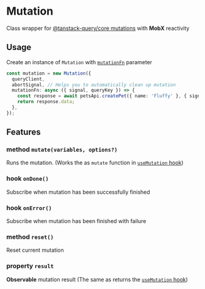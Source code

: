# Mutation  

Class wrapper for [@tanstack-query/core mutations](https://tanstack.com/query/latest/docs/framework/react/guides/mutations) with **MobX** reactivity   

## Usage  

Create an instance of `Mutation` with [`mutationFn`](https://tanstack.com/query/latest/docs/framework/react/guides/mutations) parameter

```ts
const mutation = new Mutation({
  queryClient,
  abortSignal, // Helps you to automatically clean up mutation  
  mutationFn: async ({ signal, queryKey }) => {
    const response = await petsApi.createPet({ name: 'Fluffy' }, { signal });
    return response.data;
  },
});  
```  

## Features

### method `mutate(variables, options?)`  
Runs the mutation. (Works the as `mutate` function in [`useMutation` hook](https://tanstack.com/query/latest/docs/framework/react/reference/useMutation))  

### hook `onDone()`  
Subscribe when mutation has been successfully finished  

### hook `onError()`  
Subscribe when mutation has been finished with failure  

### method `reset()`  
Reset current mutation  

### property `result`  
**Observable** mutation result (The same as returns the [`useMutation` hook](https://tanstack.com/query/latest/docs/framework/react/reference/useMutation))   





